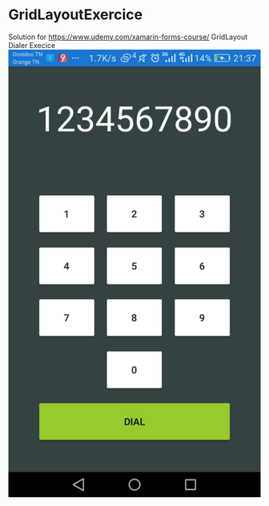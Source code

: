 # GridLayoutExercice
Solution for https://www.udemy.com/xamarin-forms-course/  GridLayout Dialer Execice 
![](https://github.com/maherzaidoune/GridLayoutExercice/blob/master/28117527_1769802929730933_2047183884_n.png)
